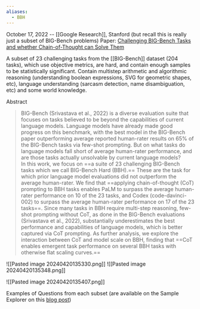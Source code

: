 ```yaml
---
aliases:
  - BBH
---
```

October 17, 2022 -- [[Google Research]], Stanford (but recall this is really just a subset of BIG-Bench problems)
Paper: [Challenging BIG-Bench Tasks and whether Chain-of-Thought can Solve Them](https://arxiv.org/abs/2210.09261)

A subset of 23 challenging tasks from the [[BIG-Bench]] dataset (204 tasks), which use objective metrics, are hard, and contain enough samples to be statistically significant. Contain multistep arithmetic and algorithmic reasoning (understanding boolean expressions, SVG for geometric shapes, etc), language understanding (sarcasm detection, name disambiguation, etc) and some world knowledge.

Abstract
> BIG-Bench (Srivastava et al., 2022) is a diverse evaluation suite that focuses on tasks believed to be beyond the capabilities of current language models. Language models have already made good progress on this benchmark, with the best model in the BIG-Bench paper outperforming average reported human-rater results on 65% of the BIG-Bench tasks via few-shot prompting. But on what tasks do language models fall short of average human-rater performance, and are those tasks actually unsolvable by current language models?  
> In this work, we focus on ==a suite of 23 challenging BIG-Bench tasks which we call BIG-Bench Hard (BBH).== These are the task for which prior language model evaluations did not outperform the average human-rater. We find that ==applying chain-of-thought (CoT) prompting to BBH tasks enables PaLM to surpass the average human-rater performance on 10 of the 23 tasks, and Codex (code-davinci-002) to surpass the average human-rater performance on 17 of the 23 tasks==. Since many tasks in BBH require multi-step reasoning, few-shot prompting without CoT, as done in the BIG-Bench evaluations (Srivastava et al., 2022), substantially underestimates the best performance and capabilities of language models, which is better captured via CoT prompting. As further analysis, we explore the interaction between CoT and model scale on BBH, finding that ==CoT enables emergent task performance on several BBH tasks with otherwise flat scaling curves.==

![[Pasted image 20240420135330.png]]
![[Pasted image 20240420135348.png]]

![[Pasted image 20240420135407.png]]

Examples of Questions from each subset (are available on the  Sample Explorer on this [blog post](https://huggingface.co/spaces/open-llm-leaderboard/blog?utm_source=ainews&utm_medium=email&utm_campaign=ainews-et-tu-mmlu-pro))